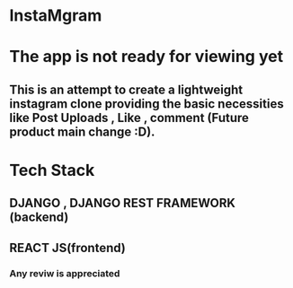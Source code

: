 # InstaMgram
# The app is not ready for viewing yet
## This is an attempt to create a lightweight instagram clone providing the basic necessities like Post Uploads , Like , comment (Future product main change :D).
# Tech Stack
## DJANGO , DJANGO REST FRAMEWORK (backend)
## REACT JS(frontend)

### Any reviw is appreciated
